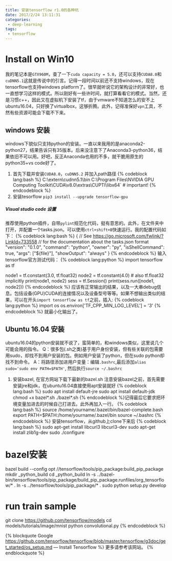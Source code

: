 ```yaml
---
title: 安装tensorflow r1.0的各种坑
date: 2017/2/24 13:11:31
categories:
 - deep-learning
tags:
 - tensorflow
---
```


# Install on Win10
我的笔记本是`GTX960M`，查了一下`cuda capacity = 5.0`，还可以支持`CUDA8.0`和`cuDNN5.1`这就是传说中的引言。记得一段时间以前还不支持windows，现在tensorflow也支持windows platform了。很早就听说它的架构设计的非常好，也一直想学习这样的模式。所以刚好有一些许时间，就打算看看它的模式。当然，还是习惯c++，因此又在虚拟机下安装了tf，由于vmware不知道怎么的安不上ubuntu16.04，只好换了virtualbox，这够折腾。此外，记得准保好`vpn`工具，不然有些资源可能会下载不下来。

## windows 安装
windows下貌似只支持python的安装。一直以来我用的是anaconda2-python27，结果告诉只有35版本。后来没注意下了Anaconda3-python36，结果依旧不可以用。好吧，反正Anaconda也用的不多，就干脆用原生的python35+vs code好了。
1. 首先下载并安装`CUDA8.0`，`cuDNN5.2` 并加入path路径
{% codeblock lang:bash %}
C:\extern\cudnn5.1\bin
C:\Program Files\NVIDIA GPU Computing Toolkit\CUDA\v8.0\extras\CUPTI\libx64` # important!
{% endcodeblock %}
2. 安装tesorflow `pip3 install --upgrade tensorflow-gpu`

##### Visual studio code 设置
推荐使用python插件，自带`pylint`规范化代码，挺有意思的。此外，在文件夹中打开，并配置一个tasks.json。可以使用`ctrl+shift+B`快速运行。我的配置代码如下：
{% codeblock lang:bash %} {
    // See https://go.microsoft.com/fwlink/?LinkId=733558
    // for the documentation about the tasks.json format
    "version": "0.1.0",
    "command": "python",
    "owner": "py",
    "isShellCommand": true,
    "args": ["${file}"],
    "showOutput": "always"
} 
{% endcodeblock %} 输入tensorflow官方测试代码：
{% codeblock lang:python %}
import tensorflow as tf

node1 = tf.constant(3.0, tf.float32)
node2 = tf.constant(4.0) # also tf.float32 implicitly
print(node1, node2)
sess = tf.Session()
print(sess.run([node1, node2]))
{% endcodeblock %} 应该有正常输出的结果，以及一大串debug信息。包括设备(GPU)CUDA的连接情况以及设备型号等等。如果不想输出类似的结果，可以在开头`import tensorflow as tf`之前，插入:
{% codeblock lang:python %}
import os
os.environ['TF_CPP_MIN_LOG_LEVEL'] = '3'
{% endcodeblock %} 就最小化输出了。

## Ubuntu 16.04 安装
ubuntu16.04的python安装就不说了，蛮简单的，和windows类似，这里说几个可能会用的指令。
Q：很多包(.sh之类)基于用户身份安装，但有些关联的包需要用sudo，却找不到用户安装的包。例如用户安装了python，但在sudo python却找不到命令。
A：将路径添加进用户变量：编辑`.bashrc`,最后添加`alias sudo='sudo env PATH=$PATH'`, 然后执行`source ~/.bashrc`

1. 安装bazel, 在官方网站下载下最新的bazel.sh
注意安装bazel之前，首先需要安装jre和jdk，在ubuntu16.04直接使用apt安装就好
{% codeblock lang:bash %}
sudo apt install default-jre
sudo apt install default-jdk
chmod +x bazel*.sh
./bazel*.sh
{% endcodeblock %}记得最后它要求把环境变量加进去的时候自己打进去。此外再加入一行。
{% codeblock lang:bash %}
source /home/yourname/.bazel/bin/bazel-complete.bash
export PATH=$PATH:/home/yourname/.bazel/bin
source ~/.bashrc
{% endcodeblock %} 安装tensorflow，从github上clone下来后
{% codeblock lang:bash %}
sudo apt-get install libcurl3 libcurl3-dev
sudo apt-get install zlib1g-dev
sudo ./configure
# bazel安装
bazel build --config opt //tensorflow/tools/pip_package:build_pip_package
mkdir _python_build
cd _python_build
ln -s ../bazel-bin/tensorflow/tools/pip_package/build_pip_package.runfiles/org_tensorflow/* .
ln -s ../tensorflow/tools/pip_package/* .
sudo python setup.py develop
# run train sample
git clone https://github.com/tensorflow/models
cd models/tutorials/image/mnist
python convolutional.py
{% endcodeblock %}

{% blockquote Google https://github.com/tensorflow/tensorflow/blob/master/tensorflow/g3doc/get_started/os_setup.md — Install Tensorflow %}
更多请参考该网站。
{% endblockquote %}





